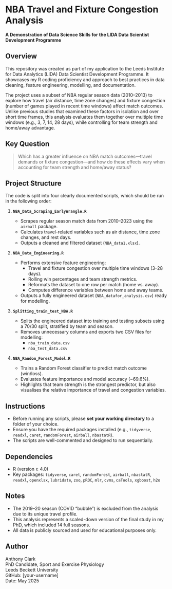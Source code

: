 # NBA Travel and Fixture Congestion Analysis  
**A Demonstration of Data Science Skills for the LIDA Data Scientist Development Programme**

## Overview

This repository was created as part of my application to the Leeds Institute for Data Analytics (LIDA) Data Scientist Development Programme. It showcases my R coding proficiency and approach to best practices in data cleaning, feature engineering, modelling, and documentation.

The project uses a subset of NBA regular season data (2010–2013) to explore how travel (air distance, time zone changes) and fixture congestion (number of games played in recent time windows) affect match outcomes. Unlike previous studies that examined these factors in isolation and over short time frames, this analysis evaluates them together over multiple time windows (e.g., 3, 7, 14, 28 days), while controlling for team strength and home/away advantage.

## Key Question

> Which has a greater influence on NBA match outcomes—travel demands or fixture congestion—and how do these effects vary when accounting for team strength and home/away status?

## Project Structure

The code is split into four clearly documented scripts, which should be run in the following order:

1. **`NBA_Data_Scraping_EarlyWrangle.R`**  
   - Scrapes regular season match data from 2010–2023 using the `airball` package.
   - Calculates travel-related variables such as air distance, time zone changes, and rest days.
   - Outputs a cleaned and filtered dataset (`NBA_data1.xlsx`).

2. **`NBA_Data_Engineering.R`**  
   - Performs extensive feature engineering:
     - Travel and fixture congestion over multiple time windows (3–28 days).
     - Rolling win percentages and team strength metrics.
     - Reformats the dataset to one row per match (home vs. away).
     - Computes difference variables between home and away teams.
   - Outputs a fully engineered dataset (`NBA_datafor_analysis.csv`) ready for modelling.

3. **`Splitting_train_test_NBA.R`**  
   - Splits the engineered dataset into training and testing subsets using a 70/30 split, stratified by team and season.
   - Removes unnecessary columns and exports two CSV files for modelling:
     - `nba_train_data.csv`
     - `nba_test_data.csv`

4. **`NBA_Random_Forest_Model.R`**  
   - Trains a Random Forest classifier to predict match outcome (win/loss).
   - Evaluates feature importance and model accuracy (~69.6%).
   - Highlights that team strength is the strongest predictor, but also visualises the relative importance of travel and congestion variables.

## Instructions

- Before running any scripts, please **set your working directory** to a folder of your choice.
- Ensure you have the required packages installed (e.g., `tidyverse`, `readxl`, `caret`, `randomForest`, `airball`, `nbastatR`).
- The scripts are well-commented and designed to run sequentially.

## Dependencies

- R (version ≥ 4.0)
- Key packages: `tidyverse`, `caret`, `randomForest`, `airball`, `nbastatR`, `readxl`, `openxlsx`, `lubridate`, `zoo`, `pROC`, `mlr`, `cvms`, `caTools`, `xgboost`, `h2o`

## Notes

- The 2019–20 season (COVID “bubble”) is excluded from the analysis due to its unique travel profile.
- This analysis represents a scaled-down version of the final study in my PhD, which included 14 full seasons.
- All data is publicly sourced and used for educational purposes only.

## Author

Anthony Clark  
PhD Candidate, Sport and Exercise Physiology  
Leeds Beckett University  
GitHub: [your-username]  
Date: May 2025
